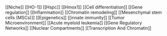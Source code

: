 [[Niche]]
[[HO-1]]
[[Hspc]]
[[Hmox1]]
[[Cell differentiation]]
[[Gene regulation]]
[[Inflammation]]
[[Chromatin remodeling]]
[[Mesenchymal stem cells (MSCs)]]
[[Epigenetics]]
[[innate immunity]]
[[Tumor Microenvironment]]
[[Acute myeloid leukemia]]
[[Gene Regulatory Networks]]
[[Nuclear Compartments]]
[[Transcription And Chromatin]]
